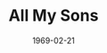 ---
title: All My Sons
date: 1969-02-21
closing_date: 1969-03-01
layout: productions
featured_image:
image_caption:
image_credit:
playbill:
category:
Theatre: Theatre Jacksonville
Venue: Little Theatre
cast:
- Joe Keller: Norman Howard
- Kate Keller: Terry McIntire
- Chris Keller: Mashall Grauer
- Ann Deever: Diane Somerville
- George Deever: John Wolters
- Dr. Jim Bayliss: Herb Marks
- Sue Bayliss: Mary Coyle
- Frank Lubey: Rennie Jones
- Lydia Lubey: Harriet Miltenberg
- Bert: Eric Fielding
crew:
- Director: Robert Knowles
- Scenic Design: David Herwitz
- Stage Manager: Douglas Thomas
- Assistant Stage Manager: Wayne Wofford
- Lighting:
  - Hal Nearhoof
  - Jimmy Merrill
- Sound: Mike Fetters
- Properties:
  - Katie Raven
  - Lollie Raven
  - Suzanne Lanier
  - Norma Patrick
- Set Construction:
  - Ham Waddell
  - David Herwitz
  - Becky Williams
  - Aileen Davis
  - June Fletcher
  - Thomas Fletcher, Jr.
  - Margaret Winstead
  - Rennie Jones
  - Bob Hilgenberg
  - Mary Ellen Calhoun
  - Mike Fetters
  - Jimmy Merrill
  - James Raney
  - Nancy Gibson
  - Pam Marshall
  - Debbie Dunn
- Make-up: John Walker
- Publicity:
  - Rosa Harlan
  - L.A. Hanson
external_links:
---
